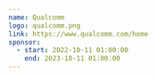 ```yaml
---
name: Qualcomm
logo: qualcomm.png
link: https://www.qualcomm.com/home
sponsor:
  - start: 2022-10-11 01:00:00
    end: 2023-10-11 01:00:00
---
```

